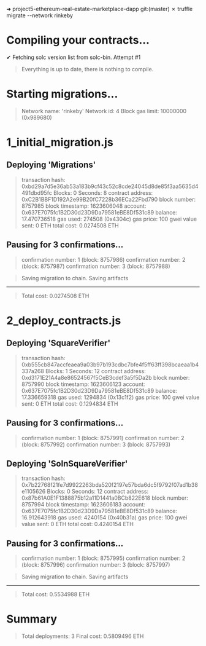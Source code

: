 ➜  project5-ethereum-real-estate-marketplace-dapp git:(master) ✗ truffle migrate --network rinkeby

Compiling your contracts...
===========================
✔ Fetching solc version list from solc-bin. Attempt #1
> Everything is up to date, there is nothing to compile.



Starting migrations...
======================
> Network name:    'rinkeby'
> Network id:      4
> Block gas limit: 10000000 (0x989680)


1_initial_migration.js
======================

Deploying 'Migrations'
----------------------
> transaction hash:    0xbd29a7d5e36ab53a183b9cf43c52c8cde24045d8de85f3aa5635d4491dbd95fc
> Blocks: 0            Seconds: 8
> contract address:    0xC2B1BBF1D192A2e99B20fC7228b36ECa22Fbd790
> block number:        8757985
> block timestamp:     1623606048
> account:             0x637E7075fc1B2D30d23D9Da79581eBE8Df531c89
> balance:             17.470736518
> gas used:            274508 (0x4304c)
> gas price:           100 gwei
> value sent:          0 ETH
> total cost:          0.0274508 ETH

Pausing for 3 confirmations...
------------------------------
> confirmation number: 1 (block: 8757986)
> confirmation number: 2 (block: 8757987)
> confirmation number: 3 (block: 8757988)

> Saving migration to chain.
> Saving artifacts
   -------------------------------------
> Total cost:           0.0274508 ETH


2_deploy_contracts.js
=====================

Deploying 'SquareVerifier'
--------------------------
> transaction hash:    0xb555cb847accfeaea9a03b97b193cdbc7bfe4f5ff63ff398bcaeaa1b4337a268
> Blocks: 1            Seconds: 12
> contract address:    0xd3171E21A4a8e86524567f5CeB3cdef3a5f5Da2b
> block number:        8757990
> block timestamp:     1623606123
> account:             0x637E7075fc1B2D30d23D9Da79581eBE8Df531c89
> balance:             17.336659318
> gas used:            1294834 (0x13c1f2)
> gas price:           100 gwei
> value sent:          0 ETH
> total cost:          0.1294834 ETH

Pausing for 3 confirmations...
------------------------------
> confirmation number: 1 (block: 8757991)
> confirmation number: 2 (block: 8757992)
> confirmation number: 3 (block: 8757993)

Deploying 'SolnSquareVerifier'
------------------------------
> transaction hash:    0x7b22768f21fe7d9922263bda520f2197e57bda6dc5f9792f07ad1b38e1105626
> Blocks: 0            Seconds: 12
> contract address:    0x87b61A0E1F1388875b12a11D1441a0BCb822E618
> block number:        8757994
> block timestamp:     1623606183
> account:             0x637E7075fc1B2D30d23D9Da79581eBE8Df531c89
> balance:             16.912643918
> gas used:            4240154 (0x40b31a)
> gas price:           100 gwei
> value sent:          0 ETH
> total cost:          0.4240154 ETH

Pausing for 3 confirmations...
------------------------------
> confirmation number: 1 (block: 8757995)
> confirmation number: 2 (block: 8757996)
> confirmation number: 3 (block: 8757997)

> Saving migration to chain.
> Saving artifacts
   -------------------------------------
> Total cost:           0.5534988 ETH


Summary
=======
> Total deployments:   3
> Final cost:          0.5809496 ETH
